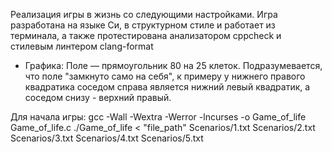 Реализация игры в жизнь со следующими настройками. Игра разработана на языке Си, в структурном стиле и работает из терминала, а также протестирована анализатором cppcheck и стилевым линтером clang-format

* Графика:
Поле — прямоугольник 80 на 25 клеток.
Подразумевается, что поле "замкнуто само на себя", к примеру у нижнего правого квадратика соседом справа является нижний левый квадратик, а соседом снизу - верхний правый.

Для начала игры:
    gcc -Wall -Wextra -Werror -lncurses -o Game_of_life Game_of_life.c
    ./Game_of_life < "file_path"
                    Scenarios/1.txt
                    Scenarios/2.txt
                    Scenarios/3.txt
                    Scenarios/4.txt
                    Scenarios/5.txt